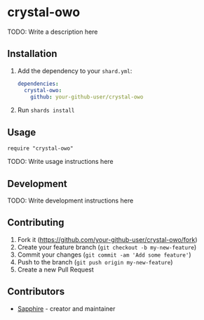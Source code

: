 # crystal-owo

TODO: Write a description here

## Installation

1. Add the dependency to your `shard.yml`:

   ```yaml
   dependencies:
     crystal-owo:
       github: your-github-user/crystal-owo
   ```

2. Run `shards install`

## Usage

```crystal
require "crystal-owo"
```

TODO: Write usage instructions here

## Development

TODO: Write development instructions here

## Contributing

1. Fork it (<https://github.com/your-github-user/crystal-owo/fork>)
2. Create your feature branch (`git checkout -b my-new-feature`)
3. Commit your changes (`git commit -am 'Add some feature'`)
4. Push to the branch (`git push origin my-new-feature`)
5. Create a new Pull Request

## Contributors

- [Sapphire](https://github.com/your-github-user) - creator and maintainer
